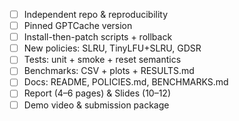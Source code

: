 - [ ] Independent repo & reproducibility
- [ ] Pinned GPTCache version
- [ ] Install-then-patch scripts + rollback
- [ ] New policies: SLRU, TinyLFU+SLRU, GDSR
- [ ] Tests: unit + smoke + reset semantics
- [ ] Benchmarks: CSV + plots + RESULTS.md
- [ ] Docs: README, POLICIES.md, BENCHMARKS.md
- [ ] Report (4–6 pages) & Slides (10–12)
- [ ] Demo video & submission package
